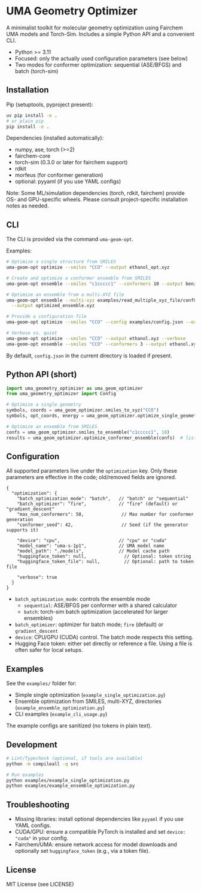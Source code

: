 # UMA Geometry Optimizer

A minimalist toolkit for molecular geometry optimization using Fairchem UMA models and Torch-Sim. Includes a simple Python API and a convenient CLI.

- Python >= 3.11
- Focused: only the actually used configuration parameters (see below)
- Two modes for conformer optimization: sequential (ASE/BFGS) and batch (torch-sim)

## Installation

Pip (setuptools, pyproject present):

```bash
uv pip install -e .
# or plain pip
pip install -e .
```

Dependencies (installed automatically):
- numpy, ase, torch (>=2)
- fairchem-core
- torch-sim (0.3.0 or later for fairchem support)
- rdkit
- morfeus (for conformer generation)
- optional: pyyaml (if you use YAML configs)

Note: Some ML/simulation dependencies (torch, rdkit, fairchem) provide OS- and GPU-specific wheels. Please consult project-specific installation notes as needed.

## CLI

The CLI is provided via the command `uma-geom-opt`.

Examples:

```bash
# Optimize a single structure from SMILES
uma-geom-opt optimize --smiles "CCO" --output ethanol_opt.xyz

# Create and optimize a conformer ensemble from SMILES
uma-geom-opt ensemble --smiles "c1ccccc1" --conformers 10 --output benzene_ensemble.xyz

# Optimize an ensemble from a multi-XYZ file
uma-geom-opt ensemble --multi-xyz examples/read_multiple_xyz_file/conf0_confsearch_ensemble.xyz \
  --output optimized_ensemble.xyz

# Provide a configuration file
uma-geom-opt optimize --smiles "CCO" --config examples/config.json --output ethanol_custom.xyz

# Verbose vs. quiet
uma-geom-opt optimize --smiles "CCO" --output ethanol.xyz --verbose
uma-geom-opt ensemble --smiles "CCO" --conformers 3 --output ethanol.xyz --quiet
```

By default, `config.json` in the current directory is loaded if present.

## Python API (short)

```python
import uma_geometry_optimizer as uma_geom_optimizer
from uma_geometry_optimizer import Config

# Optimize a single geometry
symbols, coords = uma_geom_optimizer.smiles_to_xyz("CCO")
symbols, opt_coords, energy = uma_geom_optimizer.optimize_single_geometry(symbols, coords)

# Optimize an ensemble from SMILES
confs = uma_geom_optimizer.smiles_to_ensemble("c1ccccc1", 10)
results = uma_geom_optimizer.optimize_conformer_ensemble(confs)  # list of (symbols, coords, energy)
```
## Configuration

All supported parameters live under the `optimization` key. Only these parameters are effective in the code; old/removed fields are ignored.

```jsonc
{
  "optimization": {
    "batch_optimization_mode": "batch",   // "batch" or "sequential"
    "batch_optimizer": "fire",            // "fire" (default) or "gradient_descent"
    "max_num_conformers": 50,              // Max number for conformer generation
    "conformer_seed": 42,                  // Seed (if the generator supports it)

    "device": "cpu",                      // "cpu" or "cuda"
    "model_name": "uma-s-1p1",            // UMA model name
    "model_path": "./models",             // Model cache path
    "huggingface_token": null,              // Optional: token string
    "huggingface_token_file": null,         // Optional: path to token file

    "verbose": true
  }
}
```

- `batch_optimization_mode`: controls the ensemble mode
  - `sequential`: ASE/BFGS per conformer with a shared calculator
  - `batch`: torch-sim batch optimization (accelerated for larger ensembles)
- `batch_optimizer`: optimizer for batch mode; `fire` (default) or `gradient_descent`
- `device`: CPU/GPU (CUDA) control. The batch mode respects this setting.
- Hugging Face token: either set directly or reference a file. Using a file is often safer for local setups.

## Examples

See the `examples/` folder for:
- Simple single optimization (`example_single_optimization.py`)
- Ensemble optimization from SMILES, multi-XYZ, directories (`example_ensemble_optimization.py`)
- CLI examples (`example_cli_usage.py`)

The example configs are sanitized (no tokens in plain text).

## Development

```bash
# Lint/Typecheck (optional, if tools are available)
python -m compileall -q src

# Run examples
python examples/example_single_optimization.py
python examples/example_ensemble_optimization.py
```

## Troubleshooting
- Missing libraries: install optional dependencies like `pyyaml` if you use YAML configs.
- CUDA/GPU: ensure a compatible PyTorch is installed and set `device: "cuda"` in your config.
- Fairchem/UMA: ensure network access for model downloads and optionally set `huggingface_token` (e.g., via a token file).

## License
MIT License (see LICENSE)

